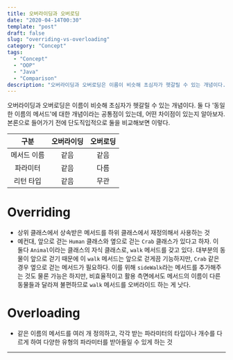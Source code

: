 ```yaml
---
title: 오버라이딩과 오버로딩
date: "2020-04-14T00:30"
template: "post"
draft: false
slug: "overriding-vs-overloading"
category: "Concept"
tags:
  - "Concept"
  - "OOP"
  - "Java"
  - "Comparison"
description: "오버라이딩과 오버로딩은 이름이 비슷해 초심자가 헷갈릴 수 있는 개념이다. 둘 다 '동일한 이름의 메서드'에 대한 개념이라는 공통점이 있는데, 어떤 차이점이 있는지 알아보자."
---
```


오버라이딩과 오버로딩은 이름이 비슷해 초심자가 헷갈릴 수 있는 개념이다. 둘 다 '동일한 이름의 메서드'에 대한 개념이라는 공통점이 있는데, 어떤 차이점이 있는지 알아보자. 본론으로 들어가기 전에 단도직입적으로 둘을 비교해보면 이렇다.

구분 | 오버라이딩 | 오버로딩
:--: | :--: | :--:
메서드 이름 | 같음 | 같음
파라미터 | 같음 | 다름
리턴 타입 | 같음 | 무관

# Overriding
- 상위 클래스에서 상속받은 메서드를 하위 클래스에서 재정의해서 사용하는 것
- 예컨대, 앞으로 걷는 `Human` 클래스와 옆으로 걷는 `Crab` 클래스가 있다고 하자. 이 둘다 `Animal`이라는 클래스의 자식 클래스로, `walk` 메서드를 갖고 있다. 대부분의 동물이 앞으로 걷기 때문에 이 `walk` 메서드는 앞으로 걷게끔 기능하지만, `Crab` 같은 경우 옆으로 걷는 메서드가 필요하다. 이를 위해 `sideWalk`라는 메서드를 추가해주는 것도 물론 가능은 하지만, 비효율적이고 활용 측면에서도 메서드의 이름이 다른 동물들과 달라져 불편하므로 `walk` 메서드를 오버라이드 하는 게 낫다.

# Overloading
- 같은 이름의 메서드를 여러 개 정의하고, 각각 받는 파라미터의 타입이나 개수를 다르게 하여 다양한 유형의 파라미터를 받아들일 수 있게 하는 것  

---